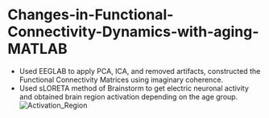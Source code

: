 # Changes-in-Functional-Connectivity-Dynamics-with-aging-MATLAB
- Used EEGLAB to apply PCA, ICA, and removed artifacts, constructed the Functional Connectivity Matrices using imaginary coherence.
- Used sLORETA method of Brainstorm to get electric neuronal activity and obtained brain region activation depending on the age group.
![Activation_Region](https://github.com/umesh0101/Changes-in-Functional-Connectivity-Dynamics-with-aging-MATLAB/assets/95159950/04c6672f-518d-4f8c-a72e-7930d1e5f5b2)
